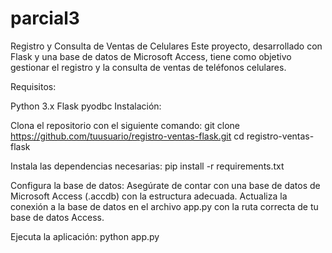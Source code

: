 # parcial3

Registro y Consulta de Ventas de Celulares
Este proyecto, desarrollado con Flask y una base de datos de Microsoft Access, tiene como objetivo gestionar el registro y la consulta de ventas de teléfonos celulares.

Requisitos:

Python 3.x
Flask
pyodbc
Instalación:

Clona el repositorio con el siguiente comando:
git clone https://github.com/tuusuario/registro-ventas-flask.git
cd registro-ventas-flask

Instala las dependencias necesarias:
pip install -r requirements.txt

Configura la base de datos:
Asegúrate de contar con una base de datos de Microsoft Access (.accdb) con la estructura adecuada.
Actualiza la conexión a la base de datos en el archivo app.py con la ruta correcta de tu base de datos Access.

Ejecuta la aplicación:
python app.py
